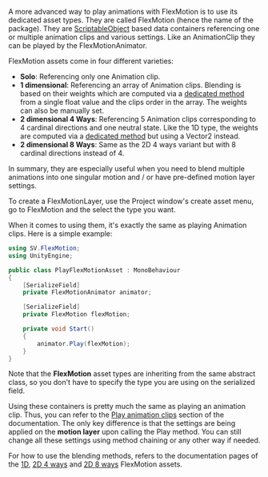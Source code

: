 A more advanced way to play animations with FlexMotion is to use its dedicated asset types. They are called FlexMotion (hence the name of the package). 
They are [ScriptableObject](https://docs.unity3d.com/2023.3/Documentation/Manual/class-ScriptableObject.html) based data containers referencing one or multiple animation clips and various settings.
Like an AnimationClip they can be played by the FlexMotionAnimator.

FlexMotion assets come in four different varieties:

- **Solo**: Referencing only one Animation clip.
- **1 dimensional**: Referencing an array of Animation clips. 
Blending is based on their weights which are computed via a [dedicated method](xref:api-sv.flexmotion.flexmotionlayer.compute1dblendweight(system.single)) from a single float value and the clips order in the array. The weights can also be manually set.
- **2 dimensional 4 Ways**: Referencing 5 Animation clips corresponding to 4 cardinal directions and one neutral state.
Like the 1D type, the weights are computed via a [dedicated method](xref:api-sv.flexmotion.flexmotionlayer.Compute2dBlendWeight(vector2)) but using a Vector2 instead. 
- **2 dimensional 8 Ways**: Same as the 2D 4 ways variant but with 8 cardinal directions instead of 4.

In summary, they are especially useful when you need to blend multiple animations into one singular motion and / or have pre-defined motion layer settings.

To create a FlexMotionLayer, use the Project window's create asset menu, go to FlexMotion and the select the type you want.

<?# Figure Src="/img/documentation/use-flexmotion-assets-create.jpg" Class="text-center" /?>

When it comes to using them, it's exactly the same as playing Animation clips.
Here is a simple example:

```csharp
using SV.FlexMotion;
using UnityEngine;

public class PlayFlexMotionAsset : MonoBehaviour
{
    [SerializeField]
    private FlexMotionAnimator animator;

    [SerializeField]
    private FlexMotion flexMotion;

    private void Start()
    {
        animator.Play(flexMotion);
    }
}
```

Note that the **FlexMotion** asset types are inheriting from the same abstract class, so you don't have to specify the type you are using on the serialized field.

Using these containers is pretty much the same as playing an animation clip. Thus, you can refer to the [Play animation clips](play-animation-clips) section of the documentation.
The only key difference is that the settings are being applied on the **motion layer** upon calling the Play method.
You can still change all these settings using method chaining or any other way if needed.

For how to use the blending methods, refers to the documentation pages of the [1D](flexmotion-1d), [2D 4 ways](flexmotion-2d-4ways) and [2D 8 ways](flexmotion-2d-8ways) FlexMotion assets.